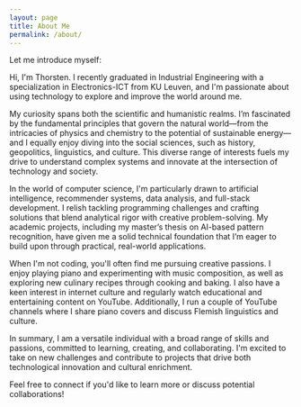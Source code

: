 ```yaml
---
layout: page
title: About Me
permalink: /about/
---
```

Let me introduce myself:

Hi, I'm Thorsten. I recently graduated in Industrial Engineering with a specialization in Electronics-ICT from KU Leuven, and I'm passionate about using technology to explore and improve the world around me.

My curiosity spans both the scientific and humanistic realms. I’m fascinated by the fundamental principles that govern the natural world—from the intricacies of physics and chemistry to the potential of sustainable energy—and I equally enjoy diving into the social sciences, such as history, geopolitics, linguistics, and culture. This diverse range of interests fuels my drive to understand complex systems and innovate at the intersection of technology and society.

In the world of computer science, I'm particularly drawn to artificial intelligence, recommender systems, data analysis, and full-stack development. I relish tackling programming challenges and crafting solutions that blend analytical rigor with creative problem-solving. My academic projects, including my master’s thesis on AI-based pattern recognition, have given me a solid technical foundation that I’m eager to build upon through practical, real-world applications.

When I'm not coding, you'll often find me pursuing creative passions. I enjoy playing piano and experimenting with music composition, as well as exploring new culinary recipes through cooking and baking. I also have a keen interest in internet culture and regularly watch educational and entertaining content on YouTube. Additionally, I run a couple of YouTube channels where I share piano covers and discuss Flemish linguistics and culture.

In summary, I am a versatile individual with a broad range of skills and passions, committed to learning, creating, and collaborating. I'm excited to take on new challenges and contribute to projects that drive both technological innovation and cultural enrichment.

Feel free to connect if you'd like to learn more or discuss potential collaborations!